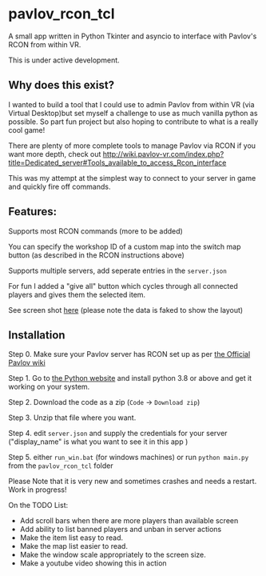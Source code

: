 # pavlov_rcon_tcl
A small app written in Python Tkinter and asyncio to interface with Pavlov's RCON from within VR.

This is under active development.

## Why does this exist?
I wanted to build a tool that I could use to admin Pavlov from within VR (via Virtual Desktop)but set myself a challenge to use as much vanilla python as possible. So part fun project but also hoping to contribute to what is a really cool game!

There are plenty of more complete tools to manage Pavlov via RCON if you want more depth, check out http://wiki.pavlov-vr.com/index.php?title=Dedicated_server#Tools_available_to_access_Rcon_interface

This was my attempt at the simplest way to connect to your server in game and quickly fire off commands.  

## Features:

Supports most RCON commands (more to be added)

You can specify the workshop ID of a custom map into the switch map button (as described in the RCON instructions above)

Supports multiple servers, add seperate entries in the `server.json`

For fun I added a "give all" button which cycles through all connected players and gives them the selected item.

See screen shot [here](http://www.greatleapskyward.com/pavlov.jpg) (please note the data is faked to show the layout)


## Installation
Step 0. Make sure your Pavlov server has RCON set up as per [the Official Pavlov wiki](http://wiki.pavlov-vr.com/index.php?title=Dedicated_server#Rcon_Overview_and_Commands) 

Step 1. Go to [the Python website](http://www.python.org/downloads/) and install python 3.8 or above and get it working on your system. 

Step 2. Download the code as a zip (`Code` -> `Download zip`)

Step 3. Unzip that file where you want.

Step 4. edit `server.json` and supply the credentials for your server ("display_name" is what you want to see it in this app )

Step 5. either `run_win.bat` (for windows machines) or run `python main.py` from the `pavlov_rcon_tcl` folder 

Please Note that it is very new and sometimes crashes and needs a restart. Work in progress! 

On the TODO List: 

- Add scroll bars when there are more players than available screen
- Add ability to list banned players and unban in server actions
- Make the item list easy to read.
- Make the map list easier to read.
- Make the window scale appropriately to the screen size. 
- Make a youtube video showing this in action